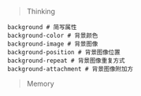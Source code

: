 > Thinking

```
background # 简写属性
background-color # 背景颜色
background-image # 背景图像
background-position # 背景图像位置
background-repeat # 背景图像重复方式
background-attachment # 背景图像附加方
```

> Memory

```

```


